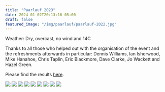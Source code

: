 ```yaml
---
title: "Paarlauf 2023"
date: 2024-01-02T20:13:16-05:00
draft: false
featured_image: "/img/paarlauf/paarlauf-2022.jpg"
---
```


Weather: Dry, overcast, no wind and 14C

Thanks to all those who helped out with the organisation of the event and the refreshments afterwards in particular: 
Dennis Williams, Ian Isherwood, Mike Hanahoe, Chris Taplin, Eric Blackmore, Dave Clarke, Jo Wackett and Hazel Green.

Please find the results [here](https://www.lauristonrunners.club/paarlauf/).

![](https://www.lauristonrunners.club/img/paarlauf/2023/paarlauf-2023_1.jpg)
![](https://www.lauristonrunners.club/img/paarlauf/2023/paarlauf-2023_2.jpg)
![](https://www.lauristonrunners.club/img/paarlauf/2023/paarlauf-2023_3.jpg)
![](https://www.lauristonrunners.club/img/paarlauf/2023/paarlauf-2023_4.jpg)
![](https://www.lauristonrunners.club/img/paarlauf/2023/paarlauf-2023_5.jpg)
![](https://www.lauristonrunners.club/img/paarlauf/2023/paarlauf-2023_6.jpg)
![](https://www.lauristonrunners.club/img/paarlauf/2023/paarlauf-2023_7.jpg)
![](https://www.lauristonrunners.club/img/paarlauf/2023/paarlauf-2023_8.jpg)
![](https://www.lauristonrunners.club/img/paarlauf/2023/paarlauf-2023_9.jpg)
